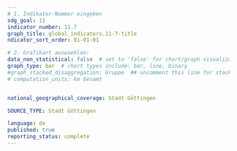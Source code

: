 ```yaml
---
# 1. Indikator-Nummer eingeben 
sdg_goal: 11
indicator_number: 11.7
graph_title: global_indicators.11-7-title
ndicator_sort_order: 01-01-01

# 2. Grafikart auswaehlen: 
data_non_statistical: false  # set to 'false' for chart/graph visualization 
graph_type: bar  # chart types include: bar, line, binary 
#graph_stacked_disaggregation: Gruppe  ## uncomment this line for stacked bars. eplace 'Geschlecht' with the field of aggregation. 
# computation_units: km Gesamt


national_geographical_coverage: Stadt Göttingen

SOURCE_TYPE: Stadt Göttingen

language: de   
published: true 
reporting_status: complete
---
```

